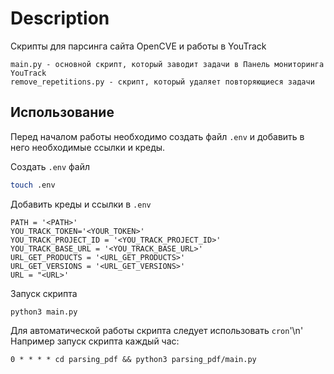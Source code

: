 # Description
Скрипты для парсинга сайта OpenCVE и работы в YouTrack
```
main.py - основной скрипт, который заводит задачи в Панель мониторинга YouTrack
remove_repetitions.py - скрипт, который удаляет повторяющиеся задачи
```

## Использование
Перед началом работы необходимо создать файл `.env` и добавить в него необходимые ссылки и креды.

Создать `.env` файл

```sh
touch .env
```

Добавить креды и ссылки в `.env`

```
PATH = '<PATH>'
YOU_TRACK_TOKEN='<YOUR_TOKEN>'
YOU_TRACK_PROJECT_ID = '<YOU_TRACK_PROJECT_ID>'
YOU_TRACK_BASE_URL = '<YOU_TRACK_BASE_URL>'
URL_GET_PRODUCTS = '<URL_GET_PRODUCTS>'
URL_GET_VERSIONS = '<URL_GET_VERSIONS>'
URL = "<URL>'
```
Запуск скрипта
```
python3 main.py
```


Для автоматической работы скрипта следует использовать `cron`'\n'
Например запуск скрипта каждый час:
```
0 * * * * cd parsing_pdf && python3 parsing_pdf/main.py 
``` 

